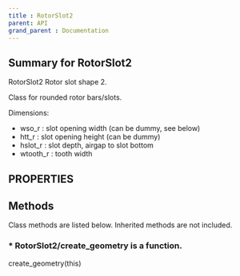 ```yaml
---
title : RotorSlot2
parent: API
grand_parent : Documentation
---
```

## Summary for RotorSlot2
RotorSlot2 Rotor slot shape 2.

Class for rounded rotor bars/slots.

Dimensions:
* wso_r : slot opening width (can be dummy, see below)
* htt_r : slot opening height (can be dummy)
* hslot_r : slot depth, airgap to slot bottom
* wtooth_r : tooth width
## PROPERTIES
## Methods
Class methods are listed below. Inherited methods are not included.
### * RotorSlot2/create_geometry is a function.
create_geometry(this)

